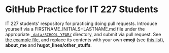 # GitHub Practice for IT 227 Students
IT 227 students' respository for practicing doing pull requests. Introduce yourself via a FIRSTNAME_INITIALS+LASTNAME.md file under the appropriate [`_data/SCHOOL_YEAR/`](_data/) directory, and submit via pull request. See [the example file](_data/spring_2015/mjsolidarios.md), and replace its contents with your own **emoji** (see [this list](http://www.emoji-cheat-sheet.com/)), **about_me** and **hugot_lines/other_stuffs**.

